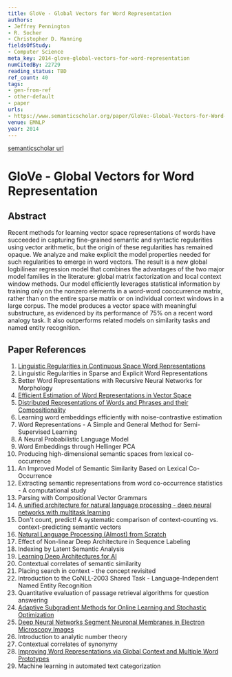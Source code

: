 ```yaml
---
title: GloVe - Global Vectors for Word Representation
authors:
- Jeffrey Pennington
- R. Socher
- Christopher D. Manning
fieldsOfStudy:
- Computer Science
meta_key: 2014-glove-global-vectors-for-word-representation
numCitedBy: 22729
reading_status: TBD
ref_count: 40
tags:
- gen-from-ref
- other-default
- paper
urls:
- https://www.semanticscholar.org/paper/GloVe:-Global-Vectors-for-Word-Representation-Pennington-Socher/f37e1b62a767a307c046404ca96bc140b3e68cb5?sort=total-citations
venue: EMNLP
year: 2014
---
```


[semanticscholar url](https://www.semanticscholar.org/paper/GloVe:-Global-Vectors-for-Word-Representation-Pennington-Socher/f37e1b62a767a307c046404ca96bc140b3e68cb5?sort=total-citations)

# GloVe - Global Vectors for Word Representation

## Abstract

Recent methods for learning vector space representations of words have succeeded in capturing fine-grained semantic and syntactic regularities using vector arithmetic, but the origin of these regularities has remained opaque. We analyze and make explicit the model properties needed for such regularities to emerge in word vectors. The result is a new global logbilinear regression model that combines the advantages of the two major model families in the literature: global matrix factorization and local context window methods. Our model efficiently leverages statistical information by training only on the nonzero elements in a word-word cooccurrence matrix, rather than on the entire sparse matrix or on individual context windows in a large corpus. The model produces a vector space with meaningful substructure, as evidenced by its performance of 75% on a recent word analogy task. It also outperforms related models on similarity tasks and named entity recognition.

## Paper References

1. [Linguistic Regularities in Continuous Space Word Representations](2013-linguistic-regularities-in-continuous-space-word-representations)
2. Linguistic Regularities in Sparse and Explicit Word Representations
3. Better Word Representations with Recursive Neural Networks for Morphology
4. [Efficient Estimation of Word Representations in Vector Space](2013-efficient-estimation-of-word-representations-in-vector-space)
5. [Distributed Representations of Words and Phrases and their Compositionality](2013-distributed-representations-of-words-and-phrases-and-their-compositionality)
6. Learning word embeddings efficiently with noise-contrastive estimation
7. Word Representations - A Simple and General Method for Semi-Supervised Learning
8. A Neural Probabilistic Language Model
9. Word Embeddings through Hellinger PCA
10. Producing high-dimensional semantic spaces from lexical co-occurrence
11. An Improved Model of Semantic Similarity Based on Lexical Co-Occurrence
12. Extracting semantic representations from word co-occurrence statistics - A computational study
13. Parsing with Compositional Vector Grammars
14. [A unified architecture for natural language processing - deep neural networks with multitask learning](2008-a-unified-architecture-for-natural-language-processing-deep-neural-networks-with-multitask-learning)
15. Don't count, predict! A systematic comparison of context-counting vs. context-predicting semantic vectors
16. [Natural Language Processing (Almost) from Scratch](2011-natural-language-processing-almost-from-scratch)
17. Effect of Non-linear Deep Architecture in Sequence Labeling
18. Indexing by Latent Semantic Analysis
19. [Learning Deep Architectures for AI](2007-learning-deep-architectures-for-ai)
20. Contextual correlates of semantic similarity
21. Placing search in context - the concept revisited
22. Introduction to the CoNLL-2003 Shared Task - Language-Independent Named Entity Recognition
23. Quantitative evaluation of passage retrieval algorithms for question answering
24. [Adaptive Subgradient Methods for Online Learning and Stochastic Optimization](2010-adaptive-subgradient-methods-for-online-learning-and-stochastic-optimization)
25. [Deep Neural Networks Segment Neuronal Membranes in Electron Microscopy Images](2012-deep-neural-networks-segment-neuronal-membranes-in-electron-microscopy-images)
26. Introduction to analytic number theory
27. Contextual correlates of synonymy
28. [Improving Word Representations via Global Context and Multiple Word Prototypes](2012-improving-word-representations-via-global-context-and-multiple-word-prototypes)
29. Machine learning in automated text categorization
